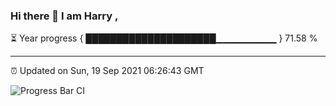### Hi there 👋 I am Harry , 

⏳ Year progress { █████████████████████▁▁▁▁▁▁▁▁▁ } 71.58 %

---

⏰ Updated on Sun, 19 Sep 2021 06:26:43 GMT

![Progress Bar CI](https://github.com/duykhang68/duykhang68/workflows/Progress%20Bar%20CI/badge.svg)
